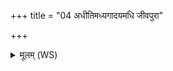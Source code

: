 +++
title = "04 अधीतिमध्यगादयमधि जीवपुरा"

+++
<details><summary>मूलम् (WS)</summary>

अधीतिमध्यगादयमधि जीवपुरा अगात् ।  
शतं च यस्य वीरुधः सहस्रमुत भेषजा ॥ ॥ ५ ॥
</details>